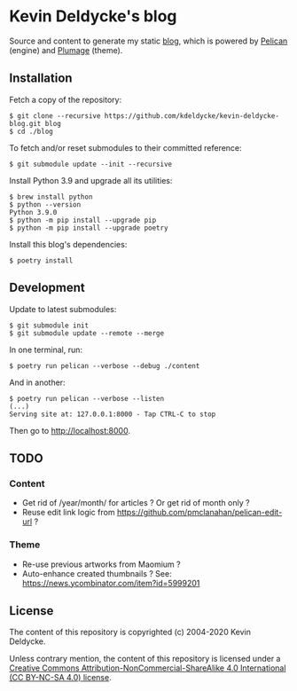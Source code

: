 # Kevin Deldycke's blog

Source and content to generate my static [blog](https://kevin.deldycke.com),
which is powered by [Pelican](https://getpelican.com) (engine) and
[Plumage](https://github.com/kdeldycke/plumage) (theme).

## Installation

Fetch a copy of the repository:

```shell-session
$ git clone --recursive https://github.com/kdeldycke/kevin-deldycke-blog.git blog
$ cd ./blog
```

To fetch and/or reset submodules to their committed reference:

```shell-session
$ git submodule update --init --recursive
```

Install Python 3.9 and upgrade all its utilities:

```shell-session
$ brew install python
$ python --version
Python 3.9.0
$ python -m pip install --upgrade pip
$ python -m pip install --upgrade poetry
```

Install this blog's dependencies:

```shell-session
$ poetry install
```

## Development

Update to latest submodules:

```shell-session
$ git submodule init
$ git submodule update --remote --merge
```

In one terminal, run:

```shell-session
$ poetry run pelican --verbose --debug ./content
```

And in another:

```shell-session
$ poetry run pelican --verbose --listen
(...)
Serving site at: 127.0.0.1:8000 - Tap CTRL-C to stop
```

Then go to [http://localhost:8000](http://localhost:8000).


## TODO

### Content

  * Get rid of /year/month/ for articles ? Or get rid of month only ?
  * Reuse edit link logic from https://github.com/pmclanahan/pelican-edit-url ?

### Theme

  * Re-use previous artworks from Maomium ?
  * Auto-enhance created thumbnails ? See: https://news.ycombinator.com/item?id=5999201

## License

The content of this repository is copyrighted (c) 2004-2020 Kevin Deldycke.

Unless contrary mention, the content of this repository is licensed under a
[Creative Commons Attribution-NonCommercial-ShareAlike 4.0 International (CC
BY-NC-SA 4.0) license](LICENSE).
